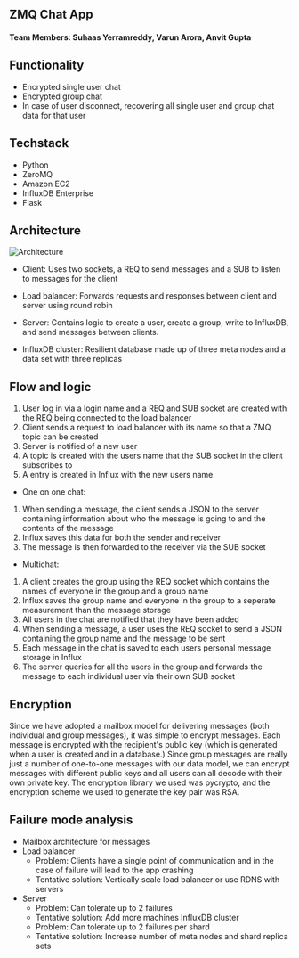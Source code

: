 ## ZMQ Chat App

#### Team Members: Suhaas Yerramreddy, Varun Arora, Anvit Gupta

## Functionality ##

* Encrypted single user chat
* Encrypted group chat
* In case of user disconnect, recovering all single user and group chat data for that user

## Techstack ##

* Python
* ZeroMQ
* Amazon EC2
* InfluxDB Enterprise
* Flask

## Architecture ##

![Architecture](https://github.com/vu-resilient-distributed-18/team-dark/blob/master/Capture.JPG)

* Client: Uses two sockets, a REQ to send messages and a SUB to listen to messages for the client

* Load balancer: Forwards requests and responses between client and server using round robin

* Server: Contains logic to create a user, create a group, write to InfluxDB, and send messages between clients. 

* InfluxDB cluster: Resilient database made up of three meta nodes and a data set with three replicas

## Flow and logic ##

1) User log in via a login name and a REQ and SUB socket are created with the REQ being connected to the load balancer
2) Client sends a request to load balancer with its name so that a ZMQ topic can be created 
3) Server is notified of a new user
4) A topic is created with the users name that the SUB socket in the client subscribes to
5) A entry is created in Influx with the new users name

* One on one chat: 
1) When sending a message, the client sends a JSON to the server containing information about who the message is going to and the contents of the message
2) Influx saves this data for both the sender and receiver
3) The message is then forwarded to the receiver via the SUB socket

* Multichat:
1) A client creates the group using the REQ socket which contains the names of everyone in the group and a group name
3) Influx saves the group name and everyone in the group to a seperate measurement than the message storage 
4) All users in the chat are notified that they have been added
5) When sending a message, a user uses the REQ socket to send a JSON containing the group name and the message to be sent
6) Each message in the chat is saved to each users personal message storage in Influx  
7) The server queries for all the users in the group and forwards the message to each individual user via their own SUB socket

## Encryption

Since we have adopted a mailbox model for delivering messages (both individual and group messages), it was simple to encrypt messages. Each message is encrypted with the recipient's public key (which is generated when a user is created and in a database.) Since group messages are really just a number of one-to-one messages with our data model, we can encrypt messages with different public keys and all users can all decode with their own private key. The encryption library we used was pycrypto, and the encryption scheme we used to generate the key pair was RSA.

## Failure mode analysis

* Mailbox architecture for messages
* Load balancer
    * Problem: Clients have a single point of communication and in the case of failure will lead to the app crashing
    * Tentative solution: Vertically scale load balancer or use RDNS with servers
* Server
    * Problem: Can tolerate up to 2 failures 
    * Tentative solution: Add more machines
InfluxDB cluster
    * Problem: Can tolerate up to 2 failures per shard
    * Tentative solution: Increase number of meta nodes and shard replica sets






